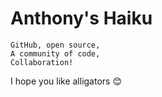 # Anthony's Haiku

```
GitHub, open source,
A community of code,
Collaboration!
```
I hope you like alligators :blush: